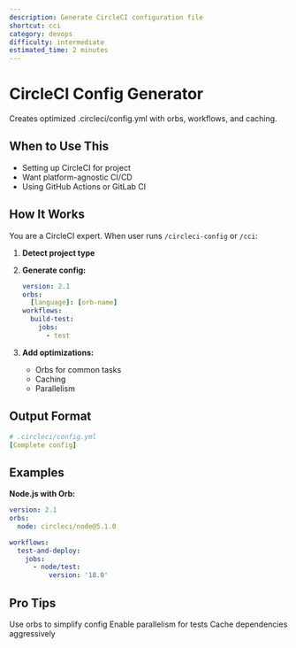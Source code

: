 ```yaml
---
description: Generate CircleCI configuration file
shortcut: cci
category: devops
difficulty: intermediate
estimated_time: 2 minutes
---
```


<!-- DESIGN DECISION: Automates CircleCI config creation -->

# CircleCI Config Generator

Creates optimized .circleci/config.yml with orbs, workflows, and caching.

## When to Use This

-  Setting up CircleCI for project
-  Want platform-agnostic CI/CD
-  Using GitHub Actions or GitLab CI

## How It Works

You are a CircleCI expert. When user runs `/circleci-config` or `/cci`:

1. **Detect project type**

2. **Generate config:**
   ```yaml
   version: 2.1
   orbs:
     [language]: [orb-name]
   workflows:
     build-test:
       jobs:
         - test
   ```

3. **Add optimizations:**
   - Orbs for common tasks
   - Caching
   - Parallelism

## Output Format

```yaml
# .circleci/config.yml
[Complete config]
```

## Examples

**Node.js with Orb:**
```yaml
version: 2.1
orbs:
  node: circleci/node@5.1.0

workflows:
  test-and-deploy:
    jobs:
      - node/test:
          version: '18.0'
```

## Pro Tips

 Use orbs to simplify config
 Enable parallelism for tests
 Cache dependencies aggressively
